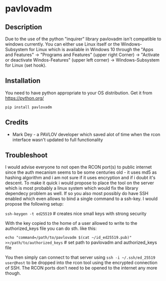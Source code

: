 pavlovadm
=========


Description
-----------
Due to the use of the python "inquirer" library pavlovadm isn't compatible to windows currently. You can either use Linux itself or the
Windows-Subsystem for Linux which is available in Windows 10 through the "Apps and Features" -> "Programs and Features"
(upper right Corner) -> "Activate or deactivate Windos-Features" (upper left corner) -> Windows-Subsystem for Linux (set hook).


Installation
------------
You need to have python appropriate to your OS distribution. Get it from <https://python.org/>

``pip install pavlovadm``


Credits
-------
  * Mark Dey - a PAVLOV developer which saved alot of time when the rcon interface wasn't updated to full functionality


Troubleshoot
------------
I would advise everyone to not open the RCON port(s) to public internet since the auth mecanism seems to be some centuries old -
it uses md5 as hashing algorithm and i am not sure if it uses encryption and if i doubt it's descent. To make it quick i would
propose to place the tool on the server which is most probably a linux system which would fix the library dependecy problem as well.
If so you also most possibly do have SSH enabled which even allows to bind a single command to a ssh-key. I would propose the following
setup:

``ssh-keygen -t ed25519`` # creates nice small keys with strong security

With the key copied to the home of a user allowed to write to the authorized_keys file you can do sth. like this:

``echo "command=/path/to/pavlovadm $(cat ~/id_ed25519.pub)" >>/path/to/authorized_keys`` # set path to pavlovadm and authorized_keys file

You then simply can connect to that server using ``ssh -i ~/.ssh/ed_25519 user@host`` to be dropped into the rcon tool using the encrypted connection
of SSH. The RCON ports don't need to be opened to the internet any more though.
